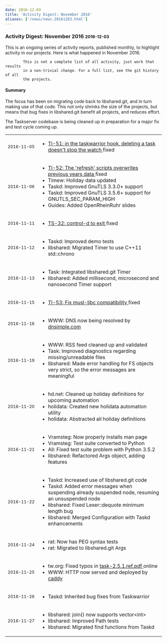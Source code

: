 ```yaml
---
date: 2016-12-03
title: 'Activity Digest: November 2016'
aliases: ['/news/news.20161203.html']
---
```

<div class="col-md-8 main">
 <div class="row">
  <h3>
   Activity Digest: November 2016
   <small>
    2016-12-03
   </small>
  </h3>
  <p>
   This is an ongoing series of activity reports, published monthly,
            to highlight activity in our projects. Here is what happened in
            November 2016.

            This is not a complete list of all activity, just work that results
            in a non-trivial change. For a full list, see the git history of all
            the projects.
  </p>
  <div class="callout callout-info">
   <h4>
    Summary
   </h4>
   <p>
    The focus has been on migrating code back to libshared.git, and in
              turn making use of that code. This not only shrinks the size of the
              projects, but means that bug fixes in libshared.git benefit all
              projects, and reduces effort.
   </p>
   <p>
    The Taskserver codebase is being cleaned up in preparation for a
              major fix and test cycle coming up.
   </p>
  </div>
  <table class="table table-striped table-compact">
   <tr>
    <td style="white-space: nowrap;">
     <small>
      2016-11-05
     </small>
    </td>
    <td>
     <ul>
      <li>
       <a href="https://bug.tasktools.org/browse/TI-51">
        TI-51: in the taskwarrior hook, deleting a task doesn't stop the watch
       </a>
       fixed
      </li>
     </ul>
    </td>
   </tr>
   <tr>
    <td>
     <small>
      2016-11-06
     </small>
    </td>
    <td>
     <ul>
      <li>
       <a href="https://bug.tasktools.org/browse/TI-52">
        TI-52: The 'refresh' scripts overwrites previous years data
       </a>
       fixed
      </li>
      <li>
       Timew: Holiday data updated
      </li>
      <li>
       Taskd: Improved GnuTLS 3.3.0+ support
      </li>
      <li>
       Taskd: Improved GnuTLS 3.5.6+ support for GNUTLS_SEC_PARAM_HIGH
      </li>
      <li>
       Guides: Added OpenRheinRuhr slides
      </li>
     </ul>
    </td>
   </tr>
   <tr>
    <td>
     <small>
      2016-11-11
     </small>
    </td>
    <td>
     <ul>
      <li>
       <a href="https://bug.tasktools.org/browse/TS-32">
        TS-32: control-d to exit
       </a>
       fixed
      </li>
     </ul>
    </td>
   </tr>
   <tr>
    <td>
     <small>
      2016-11-12
     </small>
    </td>
    <td>
     <ul>
      <li>
       Taskd: Improved demo tests
      </li>
      <li>
       libshared: Migrated Timer to use C++11 std::chrono
      </li>
     </ul>
    </td>
   </tr>
   <tr>
    <td>
     <small>
      2016-11-13
     </small>
    </td>
    <td>
     <ul>
      <li>
       Task: Integrated libshared.git Timer
      </li>
      <li>
       libshared: Added millisecond, microsecond and nanosecond Timer support
      </li>
     </ul>
    </td>
   </tr>
   <tr>
    <td>
     <small>
      2016-11-15
     </small>
    </td>
    <td>
     <ul>
      <li>
       <a href="https://bug.tasktools.org/browse/TI-53">
        TI-53: Fix musl-libc compatibility
       </a>
       fixed
      </li>
     </ul>
    </td>
   </tr>
   <tr>
    <td>
     <small>
      2016-11-16
     </small>
    </td>
    <td>
     <ul>
      <li>
       WWW: DNS now being resolved by
       <a href="https://dnsimple.com/resolving/taskwarrior">
        dnsimple.com
       </a>
      </li>
     </ul>
    </td>
   </tr>
   <tr>
    <td>
     <small>
      2016-11-19
     </small>
    </td>
    <td>
     <ul>
      <li>
       WWW: RSS feed cleaned up and validated
      </li>
      <li>
       Task: Improved diagnostics regarding missing/unreadable files
      </li>
      <li>
       libshared: Made error handling for FS objects very strict, so the error messages are meaningful
      </li>
     </ul>
    </td>
   </tr>
   <tr>
    <td>
     <small>
      2016-11-20
     </small>
    </td>
    <td>
     <ul>
      <li>
       hd.net: Cleaned up holiday definitions for upcoming automation
      </li>
      <li>
       holidata: Created new holidata automation utility
      </li>
      <li>
       holidata: Abstracted all holiday definitions
      </li>
     </ul>
    </td>
   </tr>
   <tr>
    <td>
     <small>
      2016-11-21
     </small>
    </td>
    <td>
     <ul>
      <li>
       Vramsteg: Now properly installs man page
      </li>
      <li>
       Vramsteg: Test suite converted to Python
      </li>
      <li>
       All: Fixed test suite problem with Python 3.5.2
      </li>
      <li>
       libshared: Refactored Args object, adding features
      </li>
     </ul>
    </td>
   </tr>
   <tr>
    <td>
     <small>
      2016-11-22
     </small>
    </td>
    <td>
     <ul>
      <li>
       Taskd: Increased use of libshared.git code
      </li>
      <li>
       Taskd: Added error messages when suspending already suspended node, resuming an unsuspended node
      </li>
      <li>
       libshared: Fixed Lexer::dequote minimum length bug
      </li>
      <li>
       libshared: Merged Configuration with Taskd enhancements
      </li>
     </ul>
    </td>
   </tr>
   <tr>
    <td>
     <small>
      2016-11-24
     </small>
    </td>
    <td>
     <ul>
      <li>
       rat: Now has PEG syntax tests
      </li>
      <li>
       rat: Migrated to libshared.git Args
      </li>
     </ul>
    </td>
   </tr>
   <tr>
    <td>
     <small>
      2016-11-25
     </small>
    </td>
    <td>
     <ul>
      <li>
       tw.org: Fixed typos in
       <a href="/download/task-2.5.1.ref.pdf">
        task-2.5.1.ref.pdf
       </a>
       online
      </li>
      <li>
       WWW: HTTP now served and deployed by
       <a href="https://caddyserver.com/">
        caddy
       </a>
      </li>
     </ul>
    </td>
   </tr>
   <tr>
    <td>
     <small>
      2016-11-26
     </small>
    </td>
    <td>
     <ul>
      <li>
       Taskd: Inherited bug fixes from Taskwarrior
      </li>
     </ul>
    </td>
   </tr>
   <tr>
    <td>
     <small>
      2016-11-27
     </small>
    </td>
    <td>
     <ul>
      <li>
       libshared: join() now supports vector&lt;int&gt;
      </li>
      <li>
       libshared: Improved Path tests
      </li>
      <li>
       libshared: Migrated find functions from Taskd
      </li>
     </ul>
    </td>
   </tr>
  </table>
  <br/>
  <br/>
 </div>
</div>

